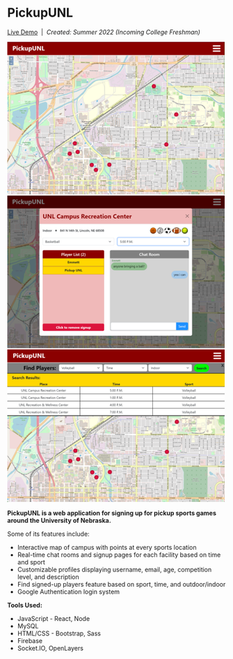 # PickupUNL

[Live Demo](https://drive.google.com/file/d/137ThzYqqBBeXxhHGenjB2Tm3HvgjQ-si/view)&nbsp;&nbsp;|&nbsp;&nbsp;<i>Created: Summer 2022 (Incoming College Freshman)</i>

<img src="client/public/images/pickupunl 1.png" style="width: 500px" />
<img src="client/public/images/pickupunl 2.png" style="width: 500px" />
<img src="client/public/images/pickupunl 3.png" style="width: 500px" />
  
<b>PickupUNL is a web application for signing up for pickup sports games around the University of Nebraska.</b>

Some of its features include:

 - Interactive map of campus with points at every sports location
 - Real-time chat rooms and signup pages for each facility based on time and sport
 - Customizable profiles displaying username, email, age, competition level, and description
 - Find signed-up players feature based on sport, time, and outdoor/indoor
 - Google Authentication login system

 
  <b>Tools Used:</b>
  - JavaScript - React, Node
  - MySQL
  - HTML/CSS - Bootstrap, Sass
  - Firebase
  - Socket.IO, OpenLayers
  


